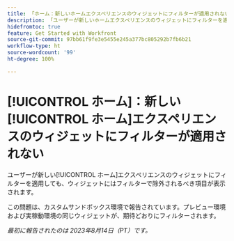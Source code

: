 ```yaml
---
title: 「ホーム：新しいホームエクスペリエンスのウィジェットにフィルターが適用されない」
description: 「ユーザーが新しいホームエクスペリエンスのウィジェットにフィルターを適用すると、ウィジェットにはフィルターで除外されるべき項目が表示される。」
hidefromtoc: true
feature: Get Started with Workfront
source-git-commit: 97bb61f9fe3e5455e245a377bc805292b7fb6b21
workflow-type: ht
source-wordcount: '99'
ht-degree: 100%

---
```



# [!UICONTROL ホーム]：新しい[!UICONTROL ホーム]エクスペリエンスのウィジェットにフィルターが適用されない

ユーザーが新しい[!UICONTROL ホーム]エクスペリエンスのウィジェットにフィルターを適用しても、ウィジェットにはフィルターで除外されるべき項目が表示されます。

この問題は、カスタムサンドボックス環境で報告されています。プレビュー環境および実稼動環境の同じウィジェットが、期待どおりにフィルターされます。

_最初に報告されたのは 2023年8月14日（PT）です。_

